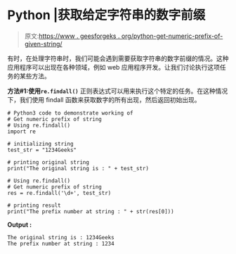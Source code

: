 # Python |获取给定字符串的数字前缀

> 原文:[https://www . geesforgeks . org/python-get-numeric-prefix-of-given-string/](https://www.geeksforgeeks.org/python-get-numeric-prefix-of-given-string/)

有时，在处理字符串时，我们可能会遇到需要获取字符串的数字前缀的情况。这种应用程序可以出现在各种领域，例如 web 应用程序开发。让我们讨论执行这项任务的某些方法。

**方法#1:使用`re.findall()`**
正则表达式可以用来执行这个特定的任务。在这种情况下，我们使用 findall 函数来获取数字的所有出现，然后返回初始出现。

```
# Python3 code to demonstrate working of
# Get numeric prefix of string 
# Using re.findall()
import re

# initializing string 
test_str = "1234Geeks"

# printing original string 
print("The original string is : " + test_str)

# Using re.findall()
# Get numeric prefix of string 
res = re.findall('\d+', test_str)

# printing result 
print("The prefix number at string : " + str(res[0]))
```

**Output :**

```
The original string is : 1234Geeks
The prefix number at string : 1234

```